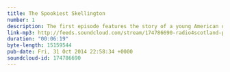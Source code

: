 ```yaml
---
title: The Spookiest Skellington
number: 1
description: The first episode features the story of a young American doctor and a run in with the SPOOKIEST SKELLINGTON, featuring Huey Lewis &amp; The News.
link-mp3: http://feeds.soundcloud.com/stream/174786690-radio4scotland-podghast-spooktacular-ep1-the-spookiest-skellington.mp3
duration: "00:06:19"
byte-length: 15159544
pub-date: Fri, 31 Oct 2014 22:58:34 +0000
soundcloud-id: 174786690
---
```

